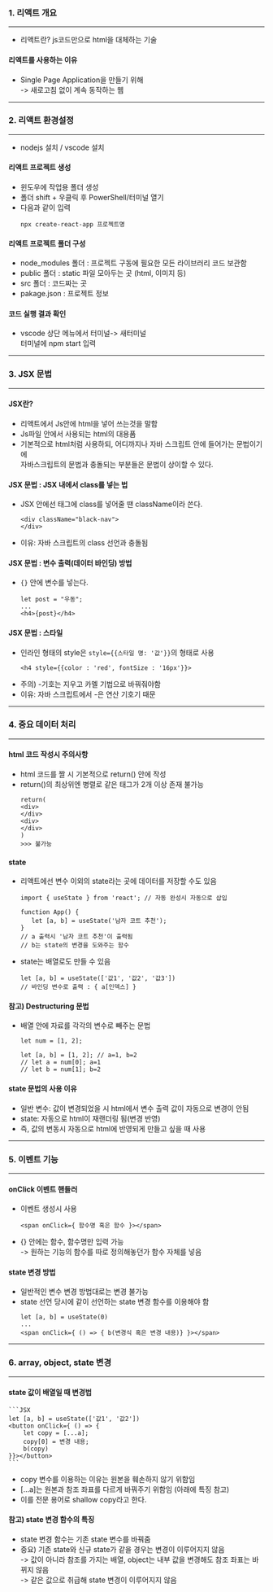### 1. 리액트 개요
---
- 리액트란? js코드만으로 html을 대체하는 기술

#### 리액트를 사용하는 이유
- Single Page Application을 만들기 위해   
-> 새로고침 없이 계속 동작하는 웹

---
### 2. 리액트 환경설정
---
- nodejs 설치 / vscode 설치

#### 리액트 프로젝트 생성
- 윈도우에 작업용 폴더 생성
- 폴더 shift + 우클릭 후 PowerShell/터미널 열기
- 다음과 같이 입력
    ```
    npx create-react-app 프로젝트명
    ```

#### 리액트 프로젝트 폴더 구성
- node_modules 폴더 : 프로젝트 구동에 필요한 모든 라이브러리 코드 보관함
- public 폴더 : static 파일 모아두는 곳 (html, 이미지 등)
- src 폴더 : 코드짜는 곳
- pakage.json : 프로젝트 정보

#### 코드 실행 결과 확인
- vscode 상단 메뉴에서 터미널-> 새터미널   
터미널에 npm start 입력

---
### 3. JSX 문법
---

#### JSX란?
- 리액트에서 Js안에 html을 넣어 쓰는것을 말함
- Js파일 안에서 사용되는 html의 대용품
- 기본적으로 html처럼 사용하되, 어디까지나 자바 스크립트 안에 들어가는 문법이기에   
자바스크립트의 문법과 충돌되는 부분들은 문법이 상이할 수 있다.

#### JSX 문법 : JSX 내에서 class를 넣는 법
- JSX 안에선 태그에 class를 넣어줄 땐 className이라 쓴다.
    ```
    <div className="black-nav">
    </div>
    ```
- 이유: 자바 스크립트의 class 선언과 충돌됨

#### JSX 문법 : 변수 출력(데이터 바인딩) 방법
- `{}` 안에 변수를 넣는다.
    ```JSX
    let post = "우동";
    ...
    <h4>{post}</h4>
    ```

#### JSX 문법 : 스타일
- 인라인 형태의 style은 `style={{스타일 명: '값'}}`의 형태로 사용
    ```JSX
    <h4 style={{color : 'red', fontSize : '16px'}}>
    ```
- 주의) -기호는 지우고 카멜 기법으로 바꿔줘야함
- 이유: 자바 스크립트에서 -은 연산 기호기 때문

---
### 4. 중요 데이터 처리
---

#### html 코드 작성시 주의사항
- html 코드를 짤 시 기본적으로 return() 안에 작성
- return()의 최상위엔 병렬로 같은 태그가 2개 이상 존재 불가능
    ```JSX
    return(
    <div>
    </div>
    <div>
    </div>
    )
    >>> 불가능
    ```

#### state
- 리액트에선 변수 이외의 state라는 곳에 데이터를 저장할 수도 있음
    ```JSX
    import { useState } from 'react'; // 자동 완성시 자동으로 삽입
    
    function App() {
       let [a, b] = useState('남자 코트 추천');
    }
    // a 출력시 '남자 코트 추천'이 출력됨
    // b는 state의 변경을 도와주는 함수
    ```
- state는 배열로도 만들 수 있음
    ```JSX
    let [a, b] = useState(['값1', '값2', '값3'])
    // 바인딩 변수로 출력 : { a[인덱스] }
    ```

#### 참고) Destructuring 문법
- 배열 안에 자료를 각각의 변수로 빼주는 문법
    ```JSX
    let num = [1, 2];
    
    let [a, b] = [1, 2]; // a=1, b=2 
    // let a = num[0]; a=1
    // let b = num[1]; b=2
    ```

#### state 문법의 사용 이유
- 일반 변수: 값이 변경되었을 시 html에서 변수 출력 값이 자동으로 변경이 안됨
- state: 자동으로 html이 재랜더링 됨(변경 반영)
- 즉, 값의 변동시 자동으로 html에 반영되게 만들고 싶을 때 사용

---
### 5. 이벤트 기능
---

#### onClick 이벤트 핸들러
- 이벤트 생성시 사용
    ```JSX
    <span onClick={ 함수명 혹은 함수 }></span>
    ```
- {} 안에는 함수, 함수명만 입력 가능   
-> 원하는 기능의 함수를 따로 정의해놓던가 함수 자체를 넣음

#### state 변경 방법
- 일반적인 변수 변경 방법대로는 변경 불가능
- state 선언 당시에 같이 선언하는 state 변경 함수를 이용해야 함
    ```JSX
    let [a, b] = useState(0)
    ...
    <span onClick={ () => { b(변경식 혹은 변경 내용)} }></span>
    ```

---
### 6. array, object, state 변경
---

#### state 값이 배열일 때 변경법
    ```JSX
    let [a, b] = useState(['값1', '값2'])
    <button onClick={ () => {
        let copy = [...a];
        copy[0] = 변경 내용;
        b(copy)
    }}></button>
    ```
- copy 변수를 이용하는 이유는 원본을 훼손하지 않기 위함임 
- [...a]는 원본과 참조 좌표를 다르게 바꿔주기 위함임 (아래에 특징 참고)
- 이를 전문 용어로 shallow copy라고 한다. 

#### 참고) state 변경 함수의 특징
- state 변경 함수는 기존 state 변수를 바꿔줌
- 중요) 기존 state와 신규 state가 같을 경우는 변경이 이루어지지 않음   
-> 값이 아니라 참조를 가지는 배열, object는 내부 값을 변경해도 참조 좌표는 바뀌지 않음   
-> 같은 값으로 취급해 state 변경이 이루어지지 않음   

